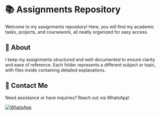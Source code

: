 # 📚 Assignments Repository

Welcome to my assignments repository! Here, you will find my academic tasks, projects, and coursework, all neatly organized for easy access.  

## 📌 About  
I keep my assignments structured and well-documented to ensure clarity and ease of reference. Each folder represents a different subject or topic, with files inside containing detailed explanations.

## 📩 Contact Me  
Need assistance or have inquiries? Reach out via WhatsApp!  

[![WhatsApp](https://img.shields.io/badge/WhatsApp-Chat-green?logo=whatsapp&style=for-the-badge)](https://wa.me/254716567385)  

